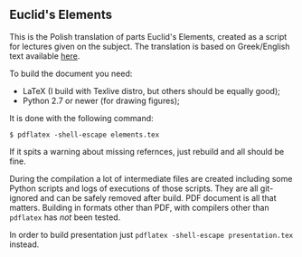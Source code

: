 Euclid's Elements
------------------

This is the Polish translation of parts Euclid's Elements, created as a script
for lectures given on the subject. The translation is based on Greek/English
text available [here](http://farside.ph.utexas.edu/Books/Euclid/Elements.pdf).

To build the document you need:

* LaTeX (I build with Texlive distro, but others should be equally good);
* Python 2.7 or newer (for drawing figures);

It is done with the following command:

    $ pdflatex -shell-escape elements.tex

If it spits a warning about missing refernces, just rebuild and all should be
fine.

During the compilation a lot of intermediate files are created including
some Python scripts and logs of executions of those scripts. They are all
git-ignored and can be safely removed after build. PDF document is all that
matters. Building in formats other than PDF, with compilers other than
`pdflatex` has *not* been tested.

In order to build presentation just `pdflatex -shell-escape presentation.tex`
instead.
